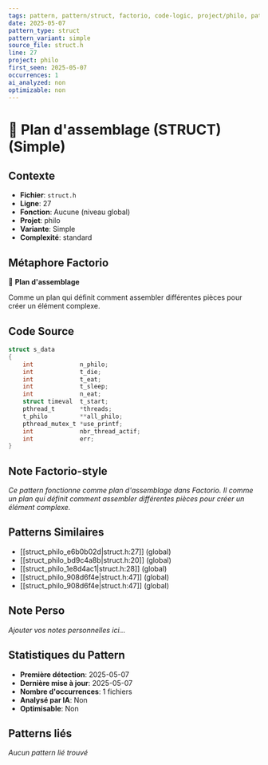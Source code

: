 ```yaml
---
tags: pattern, pattern/struct, factorio, code-logic, project/philo, pattern/variant/simple
date: 2025-05-07
pattern_type: struct
pattern_variant: simple
source_file: struct.h
line: 27
project: philo
first_seen: 2025-05-07
occurrences: 1
ai_analyzed: non
optimizable: non
---
```


# 📐 Plan d'assemblage (STRUCT) (Simple)

## Contexte
- **Fichier**: `struct.h`
- **Ligne**: 27
- **Fonction**: Aucune (niveau global)
- **Projet**: philo
- **Variante**: Simple
- **Complexité**: standard

## Métaphore Factorio
📐 **Plan d'assemblage**

Comme un plan qui définit comment assembler différentes pièces pour créer un élément complexe.

## Code Source
```c
struct s_data
{
	int				n_philo;
	int				t_die;
	int				t_eat;
	int				t_sleep;
	int				n_eat;
	struct timeval	t_start;
	pthread_t		*threads;
	t_philo			**all_philo;
	pthread_mutex_t	*use_printf;
	int				nbr_thread_actif;
	int				err;
}
```

## Note Factorio-style
*Ce pattern fonctionne comme plan d'assemblage dans Factorio. Il comme un plan qui définit comment assembler différentes pièces pour créer un élément complexe.*

## Patterns Similaires
- [[struct_philo_e6b0b02d|struct.h:27]] (global)
- [[struct_philo_bd9c4a8b|struct.h:20]] (global)
- [[struct_philo_1e8d4ac1|struct.h:28]] (global)
- [[struct_philo_908d6f4e|struct.h:47]] (global)
- [[struct_philo_908d6f4e|struct.h:47]] (global)

## Note Perso
*Ajouter vos notes personnelles ici...*

## Statistiques du Pattern
- **Première détection**: 2025-05-07
- **Dernière mise à jour**: 2025-05-07
- **Nombre d'occurrences**: 1 fichiers
- **Analysé par IA**: Non
- **Optimisable**: Non

## Patterns liés
*Aucun pattern lié trouvé*
